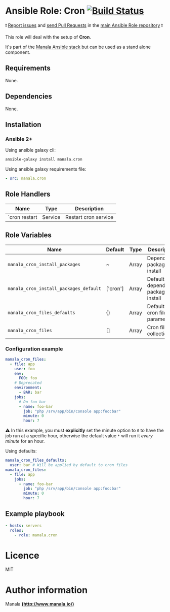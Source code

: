 # Ansible Role: Cron [![Build Status](https://travis-ci.org/manala/ansible-role-cron.svg?branch=master)](https://travis-ci.org/manala/ansible-role-cron)

:exclamation: [Report issues](https://github.com/manala/ansible-roles/issues) and [send Pull Requests](https://github.com/manala/ansible-roles/pulls) in the [main Ansible Role repository](https://github.com/manala/ansible-roles) :exclamation:

This role will deal with the setup of __Cron__.

It's part of the [Manala Ansible stack](http://www.manala.io) but can be used as a stand alone component.

## Requirements

None.

## Dependencies

None.

## Installation

### Ansible 2+

Using ansible galaxy cli:

```bash
ansible-galaxy install manala.cron
```

Using ansible galaxy requirements file:

```yaml
- src: manala.cron
```


## Role Handlers

| Name          | Type    | Description          |
| ------------- | ------- | -------------------- |
| `cron restart | Service | Restart cron service |

## Role Variables

| Name                                   | Default  | Type  | Description                            |
| -------------------------------------- | -------- | ----- | -------------------------------------- |
| `manala_cron_install_packages`         | ~        | Array | Dependency packages to install         |
| `manala_cron_install_packages_default` | ['cron'] | Array | Default dependency packages to install |
| `manala_cron_files_defaults`           | {}       | Array | Defaults cron files parameters         |
| `manala_cron_files`                    | []       | Array | Cron files collection                  |

### Configuration example

```yaml
manala_cron_files:
  - file: app
    user: foo
    env:
      FOO: foo
    # Deprecated
    environment:
      - BAR: bar
    jobs:
      # Do foo bar
      - name: foo-bar
        job: "php /srv/app/bin/console app:foo:bar"
        minute: 0
        hour: 7
```

⚠️ In this example, you must **explicitly** set the minute option to `0` to have the job run at a specific hour, otherwise the default value `*` will run it _every minute_ for an hour.

Using defaults:
```yaml
manala_cron_files_defaults:
  user: bar # Will be applied by default to cron files
manala_cron_files:
  - file: app
    jobs:
      - name: foo-bar
        job: "php /srv/app/bin/console app:foo:bar"
        minute: 0
        hour: 7
```

## Example playbook

```yaml
- hosts: servers
  roles:
    - role: manala.cron
```

# Licence

MIT

# Author information

Manala [**(http://www.manala.io/)**](http://www.manala.io)
